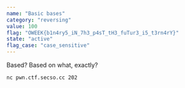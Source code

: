 ```yaml
---
name: "Basic bases"
category: "reversing"
value: 100
flag: "OWEEK{b1n4ry5_iN_7h3_p4sT_tH3_fuTur3_i5_t3rn4rY}"
state: "active"
flag_case: "case_sensitive"
---
```


Based? Based on what, exactly?

`nc pwn.ctf.secso.cc 202`
